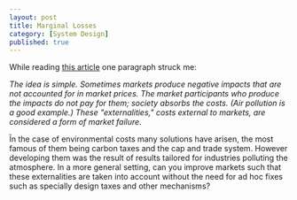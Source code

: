 ```yaml
---
layout: post
title: Marginal Losses
category: [System Design]
published: true
---
```


While reading [this article](https://www.vox.com/energy-and-environment/2017/6/15/15796202/map-carbon-pricing-across-the-globe) one paragraph struck me: 

*The idea is simple. Sometimes markets produce negative impacts that are not accounted for in market prices. The market participants who produce the impacts do not pay for them; society absorbs the costs. (Air pollution is a good example.) These "externalities," costs external to markets, are considered a form of market failure.*

<!--excerpt ends here-->

Ĩn the case of environmental costs many solutions have arisen, the most famous of them being carbon taxes and the cap and trade system. However developing them was the result of results tailored for industries polluting the atmosphere. In a more general setting, can you improve markets such that these externalities are taken into account without the need for ad hoc fixes such as specially design taxes and other mechanisms?